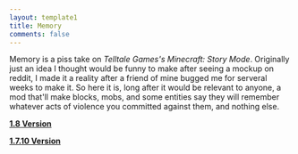```yaml
---
layout: template1
title: Memory
comments: false
---
```


<p>Memory is a piss take on <em>Telltale Games's Minecraft: Story Mode</em>. Originally just an idea I thought would be funny to make after seeing a mockup on reddit, I made it a reality after a friend of mine bugged me for serveral weeks to make it. So here it is, long after it would be relevant to anyone, a mod that'll make blocks, mobs, and some entities say they will remember whatever acts of violence you committed against them, and nothing else.</p>

<p><a href="{{ site.baseurl }}/files/Memory/Memory-1.8-1.0.0-universal.jar"><strong>1.8 Version</strong></a></p>

<p><a href="{{ site.baseurl }}/files/Memory/Memory-1.7.10-1.0.0-universal.jar"><strong>1.7.10 Version</strong></a></p>
